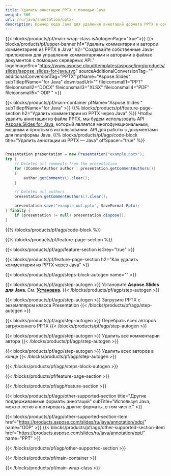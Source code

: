 ```yaml
---
title: Удалить аннотацию PPTX с помощью Java
weight: 360
url: /ru/java/annotation/pptx/ 
description: Пример кода Java для удаления аннотаций формата PPTX в среде выполнения Java для приложений JSP/JSF и настольных приложений.
---
```


{{< blocks/products/pf/main-wrap-class isAutogenPage="true">}}
{{< blocks/products/pf/upper-banner h1="Удалить комментарии и авторов комментариев из PPTX в Java" h2="Создавайте собственные Java-приложения для управления комментариями и авторами в файлах документов с помощью серверных API." logoImageSrc="https://www.aspose.cloud/templates/aspose/img/products/slides/aspose_slides-for-java.svg" sourceAdditionalConversionTag="" additionalConversionTag="PPTX" pfName="Aspose.Slides" subTitlepfName="for Java" downloadUrl="" fileiconsmall1="PPT" fileiconsmall2="DOCX" fileiconsmall3="XLSX" fileiconsmall4="PDF" fileiconsmall5=" ODP " >}}

{{< blocks/products/pf/main-container pfName="Aspose.Slides " subTitlepfName="for Java" >}}
{{% blocks/products/pf/feature-page-section  h2="Удалить комментарии из PPTX через Java" %}}
Чтобы удалить аннотации из файла PPTX, мы будем использовать API [Aspose.Slides for Java](https://products.aspose.com/slides/ru/java/), который является многофункциональным, мощным и простым в использовании. API для работы с документами для платформы Java.
{{% blocks/products/pf/agp/code-block title="Удалить аннотации из PPTX — Java" offSpacer="true" %}}

```java

Presentation presentation = new Presentation("example.pptx");
try {
    // Deletes all comments from the presentation
    for (ICommentAuthor author : presentation.getCommentAuthors())
    {
        author.getComments().clear();
    }

    // Deletes all authors
    presentation.getCommentAuthors().clear();

    presentation.save("example_out.pptx", SaveFormat.Pptx);
} finally {
    if (presentation != null) presentation.dispose();
}
```
{{% /blocks/products/pf/agp/code-block %}}

{{% /blocks/products/pf/feature-page-section %}}

{{< blocks/products/pf/agp/feature-section isGrey="true" >}}

{{< blocks/products/pf/feature-page-section  h2="Как удалить комментарии из PPTX через Java" >}}

{{< blocks/products/pf/agp/steps-block-autogen name="" >}}

{{< blocks/products/pf/agp/step-autogen >}}
Установите **Aspose.Slides для Java**. См. [**Установка**](https://docs.aspose.com/slides/java/installation/).
{{< /blocks/products/pf/agp/step-autogen >}}

{{< blocks/products/pf/agp/step-autogen >}}
Загрузите PPTX с экземпляром класса Presentation
{{< /blocks/products/pf/agp/step-autogen >}}

{{< blocks/products/pf/agp/step-autogen >}}
Перебрать всех авторов загруженного PPTX
{{< /blocks/products/pf/agp/step-autogen >}}

{{< blocks/products/pf/agp/step-autogen >}}
Удалить все комментарии автора
{{< /blocks/products/pf/agp/step-autogen >}}

{{< blocks/products/pf/agp/step-autogen >}}
Удалить всех авторов в конце
{{< /blocks/products/pf/agp/step-autogen >}}

{{< /blocks/products/pf/agp/steps-block-autogen >}}

{{< /blocks/products/pf/feature-page-section >}}

{{< /blocks/products/pf/agp/feature-section >}}

{{< blocks/products/pf/agp/other-supported-section title="Другие поддерживаемые форматы аннотаций" subTitle="Используя Java, можно легко аннотировать другие форматы, в том числе." >}}

{{< blocks/products/pf/agp/other-supported-section-item href="https://products.aspose.com/slides/ru/java/annotation/odp/" name="ODP" >}}
{{< blocks/products/pf/agp/other-supported-section-item href="https://products.aspose.com/slides/ru/java/annotation/ppt/" name="PPT" >}}

{{< /blocks/products/pf/agp/other-supported-section >}}

{{< /blocks/products/pf/main-container >}}
    
{{< /blocks/products/pf/main-wrap-class >}}